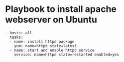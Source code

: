 # Playbook to install apache webserver on Ubuntu 

    - hosts: all
      tasks:
      - name: install httpd package
        yum: name=httpd state=latest
      - name: start and enable httpd service
        service: name=httpd state=restarted enabled=yes


